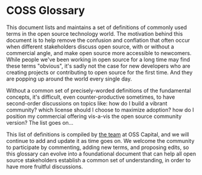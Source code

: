# COSS Glossary
This document lists and maintains a set of definitions of commonly used terms in the open source technology world. The motivation behind this document is to help remove the confusion and conflation that often occur when different stakeholders discuss open source, with or without a commercial angle, and make open source more accessible to newcomers. While people we've been working in open source for a long time may find these terms "obvious", it's sadly not the case for new developers who are creating projects or contributing to open source for the first time. And they are popping up around the world every single day. 
  
Without a common set of precisely-worded definitions of the fundamental concepts, it's difficult, even counter-productive sometimes, to have second-order discussions on topics like: how do I build a vibrant community? which license should I choose to maximize adoption? how do I position my commercial offering vis-a-vis the open source community version? The list goes on...

This list of definitions is compiled by [the team](https://oss.capital/#team) at OSS Capital, and we will continue to add and update it as time goes on. We welcome the community to participate by commenting, adding new terms, and proposing edits, so this glossary can evolve into a foundational document that can help all open source stakeholders establish a common set of understanding, in order to have more fruitful discussions.
